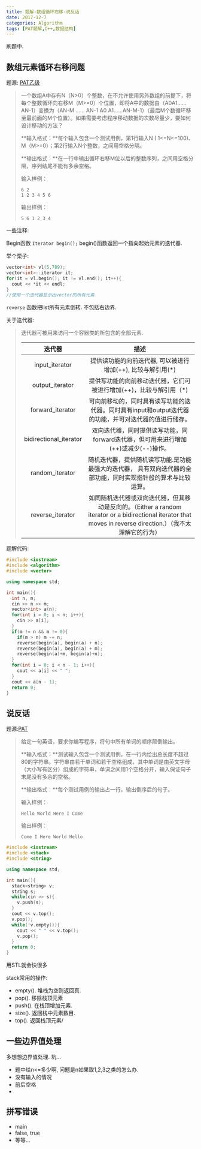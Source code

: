 ```yaml
---
title: 题解-数组循环右移-说反话
date: 2017-12-7
categories: Algorithm
tags: [PAT题解,C++,数据结构]
---
```


刷题中.

## 数组元素循环右移问题

题源: [PAT乙级](https://www.patest.cn/contests/pat-b-practise/1008)

> 一个数组A中存有N（N>0）个整数，在不允许使用另外数组的前提下，将每个整数循环向右移M（M>=0）个位置，即将A中的数据由（A0A1……AN-1）变换为（AN-M …… AN-1 A0 A1……AN-M-1）（最后M个数循环移至最前面的M个位置）。如果需要考虑程序移动数据的次数尽量少，要如何设计移动的方法？
>
> **输入格式：**每个输入包含一个测试用例，第1行输入N ( 1<=N<=100)、M（M>=0）；第2行输入N个整数，之间用空格分隔。
>
> **输出格式：**在一行中输出循环右移M位以后的整数序列，之间用空格分隔，序列结尾不能有多余空格。
>
> 输入样例：
>
> ```
> 6 2
> 1 2 3 4 5 6
>
> ```
>
> 输出样例：
>
> ```
> 5 6 1 2 3 4
> ```

一些注释:

Begin函数 `Iterator begin();`  begin()函数返回一个指向起始元素的迭代器.

举个栗子:

```C++
vector<int> vl(5,789); 
vector<int>::iterator it;
for(it = vl.begin(); it != vl.end(); it++){
  cout << *it << endl;
}
//使用一个迭代器显示出vector的所有元素
```

`reverse` 函数把list所有元素倒转. 不包括右边界.

关于迭代器: 

> 迭代器可被用来访问一个容器类的所包含的全部元素.
>
> |          迭代器           |                    描述                    |
> | :--------------------: | :--------------------------------------: |
> |     input_iterator     |   提供读功能的向前迭代器, 可以被进行增加(++), 比较与解引用(*)    |
> |    output_iterator     |   提供写功能的向前移动迭代器，它们可被进行增加(++)，比较与解引用（*)   |
> |    forward_iterator    | 可向前移动的，同时具有读写功能的迭代器。同时具有input和output迭代器的功能，并可对迭代器的值进行储存。 |
> | bidirectional_iterator | 双向迭代器，同时提供读写功能，同forward迭代器，但可用来进行增加(++)或减少(--)操作。 |
> |    random_iterator     | 随机迭代器，提供随机读写功能.是功能最强大的迭代器， 具有双向迭代器的全部功能，同时实现指针般的算术与比较运算。 |
> |    reverse_iterator    | 如同随机迭代器或双向迭代器，但其移动是反向的。（Either a random iterator or a bidirectional iterator that moves in reverse direction.）（我不太理解它的行为） |

题解代码:

```C++
#include <iostream>
#include <algorithm>
#include <vector>

using namespace std;

int main(){
  int n, m;
  cin >> n >> m;
  vector<int> a(n);
  for(int i = 0; i < n; i++){
    cin >> a[i];
  }
  if(m != n && m != 0){
    if(m > n) m -= n;
    reverse(begin(a), begin(a) + n);
    reverse(begin(a), begin(a) + m);
    reverse(begin(a)+m, begin(a)+n);
  }
  for(int i = 0; i < n - 1; i++){
    cout << a[i] << " ";
  }
  cout << a[n - 1];
  return 0;
}
```

## 说反话

题源:[PAT](https://www.patest.cn/contests/pat-b-practise/1009)

> 给定一句英语，要求你编写程序，将句中所有单词的顺序颠倒输出。
>
> **输入格式：**测试输入包含一个测试用例，在一行内给出总长度不超过80的字符串。字符串由若干单词和若干空格组成，其中单词是由英文字母（大小写有区分）组成的字符串，单词之间用1个空格分开，输入保证句子末尾没有多余的空格。
>
> **输出格式：**每个测试用例的输出占一行，输出倒序后的句子。
>
> 输入样例：
>
> ```
> Hello World Here I Come
>
> ```
>
> 输出样例：
>
> ```
> Come I Here World Hello
> ```

``` C++
#include <iostream>
#include <stack>
#include <string>

using namespace std;

int main(){
  stack<string> v;
  string s;
  while(cin >> s){
    v.push(s);
  }
  cout << v.top();
  v.pop();
  while(!v.empty()){
    cout << " " << v.top();
    v.pop();
  }
  return 0;
}
```

用STL就会快很多

stack常用的操作: 

- empty(). 堆栈为空则返回真.
- pop(). 移除栈顶元素
- push(). 在栈顶增加元素.
- size(). 返回栈中元素数目.
- top(). 返回栈顶元素/

## 一些边界值处理

多想想边界值处理. 坑...

- 题中给n<=多少啊, 问题是n如果取1,2,3之类的怎么办. 
- 没有输入的情况
- 前后空格
- ​

## 拼写错误

- main
- false, true
- 等等...